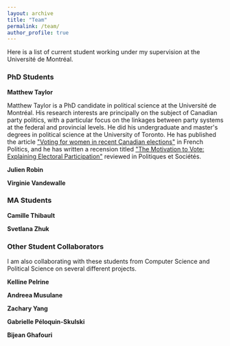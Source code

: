 ```yaml
---
layout: archive
title: "Team"
permalink: /team/
author_profile: true
---
```


Here is a list of current student working under my supervision at the Université de Montréal. 

### PhD Students
**Matthew Taylor** 

Matthew Taylor is a PhD candidate in political science at the Université de Montréal. His research interests are principally on the subject of Canadian party politics, with a particular focus on the linkages between party systems at the federal and provincial levels. He did his undergraduate and master's degrees in political science at the University of Toronto. He has published the article ["Voting for women in recent Canadian elections"](https://link.springer.com/article/10.1057/s41253-024-00236-5) in French Politics, and he has written a recension titled ["The Motivation to Vote: Explaining Electoral Participation"](https://www.erudit.org/fr/revues/ps/2022-v41-n1-ps06695/1085195ar/) reviewed in Politiques et Sociétés.

**Julien Robin** 

**Virginie Vandewalle** 

### MA Students
**Camille Thibault**

**Svetlana Zhuk**

### Other Student Collaborators

I am also collaborating with these students from Computer Science and Political Science on several different projects. 

**Kelline Pelrine**

**Andreea Musulane**

**Zachary Yang**

**Gabrielle Péloquin-Skulski**

**Bijean Ghafouri**







